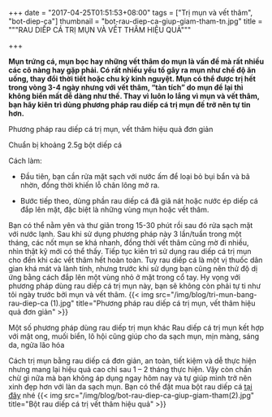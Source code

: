 +++
date = "2017-04-25T01:51:53+08:00"
tags = ["Trị mụn và vết thâm", "bot-diep-ca"]
thumbnail = "bot-rau-diep-ca-giup-giam-tham-tn.jpg"
title = """RAU DIẾP CÁ TRỊ MỤN VÀ VẾT THÂM HIỆU QUẢ"""

+++
 
**Mụn trứng cá, mụn bọc hay những vết thâm do mụn là vấn đề mà rất nhiều các cô nàng hay gặp phải. Có rất nhiều yếu tố gây ra mụn như chế độ ăn uống, thay đổi thời tiết hoặc chu kỳ kinh nguyệt. Mụn có thể được trị hết trong vòng 3-4 ngày nhưng với vết thâm, “tàn tích” do mụn để lại thì không biến mất dễ dàng như thế. Thay vì luôn lo lắng vì mụn và vết thâm, bạn hãy kiên trì dùng phương pháp rau diếp cá trị mụn đế trở nên tự tin hơn.**<!--more-->

Phương pháp rau diếp cá trị mụn, vết thâm hiệu quả đơn giản 

Chuẩn bị khoảng 2.5g bột diếp cá

Cách làm:

- Đầu tiên, bạn cần rửa mặt sạch với nước ấm để loại bỏ bụi bẩn và bã nhờn, đồng thời khiến lỗ chân lông mở ra.

- Bước tiếp theo, dùng phần rau diếp cá đã giã nát hoặc nước ép diếp cá đắp lên mặt, đặc biệt là những vùng mụn hoặc vết thâm. 

Bạn có thể nằm yên và thư giãn trong 15-30 phút rồi sau đó rửa sạch mặt với nước lạnh. 
Sau khi sử dụng phương pháp này 3 lần/tuần trong một tháng, các nốt mụn se khá nhanh, đồng thời vết thâm cũng mờ đi nhiều, nhìn thật kỹ mới có thể thấy. Tiếp tục kiên trì sử dụng rau diếp cá trị mụn cho đến khi các vết thâm hết hoàn toàn. Tuy rau diếp cá là một vị thuốc dân gian khá mát và lành tính, nhưng trước khi sử dụng bạn cũng nên thử độ dị ứng bằng cách đắp lên một vùng nhỏ ở mặt trong cổ tay. Hy vọng với phương pháp dùng rau diếp cá trị mụn này, bạn sẽ không còn phải tự ti như tôi ngày trước bởi mụn và vết thâm. 
{{< img src="/img/blog/tri-mun-bang-rau-diep-ca (1).jpg" title="Phương pháp rau diếp cá trị mụn, vết thâm hiệu quả đơn giản" >}} 

Một số phương pháp dùng rau diếp trị mụn khác Rau diếp cá trị mụn kết hợp với mật ong, muối biển, lô hội cũng giúp cho da sạch mụn, mịn màng, sáng da, ngửa lão hóa

Cách trị mụn bằng rau diếp cá đơn giản, an toàn, tiết kiệm và dễ thực hiện nhưng mang lại hiệu quả cao chỉ sau 1 – 2 tháng thực hiện. 
Vậy còn chần chừ gì nữa mà bạn không áp dụng ngay hôm nay và tự giúp mình trở nên xinh đẹp hơn với làn da sạch mụn.
Bạn có thể đặt mua bột rau diếp cá [tại đây](/san-pham/bot-rau-diep-ca-50g/) nhé
{{< img src="/img/blog/bot-rau-diep-ca-giup-giam-tham(2).jpg" title="Bột rau diếp cá trị vết thâm hiệu quả" >}} 
